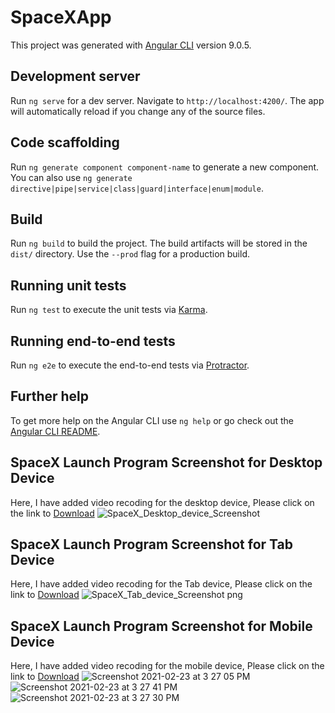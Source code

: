 # SpaceXApp

This project was generated with [Angular CLI](https://github.com/angular/angular-cli) version 9.0.5.

## Development server

Run `ng serve` for a dev server. Navigate to `http://localhost:4200/`. The app will automatically reload if you change any of the source files.

## Code scaffolding

Run `ng generate component component-name` to generate a new component. You can also use `ng generate directive|pipe|service|class|guard|interface|enum|module`.

## Build

Run `ng build` to build the project. The build artifacts will be stored in the `dist/` directory. Use the `--prod` flag for a production build.

## Running unit tests

Run `ng test` to execute the unit tests via [Karma](https://karma-runner.github.io).

## Running end-to-end tests

Run `ng e2e` to execute the end-to-end tests via [Protractor](http://www.protractortest.org/).

## Further help

To get more help on the Angular CLI use `ng help` or go check out the [Angular CLI README](https://github.com/angular/angular-cli/blob/master/README.md).

## SpaceX Launch Program Screenshot for Desktop Device

   Here, I have added video recoding for the desktop device, Please click on the link to 
   [Download](https://user-images.githubusercontent.com/7519776/108825341-e59bfd80-75e8-11eb-854b-a7d85e6137d7.mov)
   ![SpaceX_Desktop_device_Screenshot](https://user-images.githubusercontent.com/7519776/108824581-e3856f00-75e7-11eb-9f14-bfc0e8ac747e.png)

## SpaceX Launch Program Screenshot for Tab Device
  
   Here, I have added video recoding for the Tab device, Please click on the link to 
   [Download](https://user-images.githubusercontent.com/7519776/108824762-1c254880-75e8-11eb-9432-95f380f3e3f1.mov)
   ![SpaceX_Tab_device_Screenshot png](https://user-images.githubusercontent.com/7519776/108824540-d8324380-75e7-11eb-83a5-2ee89e5f1536.png)

## SpaceX Launch Program Screenshot for Mobile Device
   
   Here, I have added video recoding for the mobile device, Please click on the link to 
   [Download](https://user-images.githubusercontent.com/7519776/108824711-0f085980-75e8-11eb-9cbc-b70572f532df.mov)
   ![Screenshot 2021-02-23 at 3 27 05 PM](https://user-images.githubusercontent.com/7519776/108827762-ff8b0f80-75eb-11eb-92e5-b1e75c5e0dd9.png)
   ![Screenshot 2021-02-23 at 3 27 41 PM](https://user-images.githubusercontent.com/7519776/108827759-fd28b580-75eb-11eb-8b76-5690ae383e29.png)
   ![Screenshot 2021-02-23 at 3 27 30 PM](https://user-images.githubusercontent.com/7519776/108827768-0023a600-75ec-11eb-860b-28f0f53ac57b.png)
